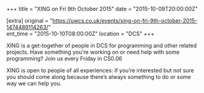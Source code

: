+++
title = "XING on Fri 9th October 2015"
date = "2015-10-09T20:00:00Z"

[extra]
original = "https://uwcs.co.uk/events/xing-on-fri-9th-october-2015-1474489114263/"    
ent_time = "2015-10-10T08:00:00Z"
location = "DCS"
+++

XING is a get-together of people in DCS for programming and other related projects. Have something you're working on or need help with some programming? Join us every Friday in CS0.06

XING is open to people of all experiences: if you’re interested but not sure you should come along because there’s always something to do or some way we can help you.

